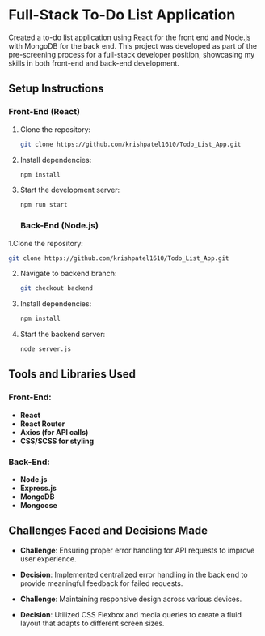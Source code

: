 
# Full-Stack To-Do List Application

Created a to-do list application using React for the front end and Node.js with MongoDB for the back end. This project was developed as part of the pre-screening process for a full-stack developer position, showcasing my skills in both front-end and back-end development.

## Setup Instructions
### Front-End (React)
1. Clone the repository:
   ```bash
   git clone https://github.com/krishpatel1610/Todo_List_App.git
   ```
2. Install dependencies:
    ```bash
    npm install
    ```
3. Start the development server:
    ```bash
    npm run start
    ```


    ### Back-End (Node.js)
1.Clone the repository:
   ```bash
   git clone https://github.com/krishpatel1610/Todo_List_App.git
   ```
2. Navigate to backend branch:
    ```bash
    git checkout backend
    ```
3. Install dependencies:
    ```bash
    npm install
    ```
4. Start the backend server:
    ```bash
    node server.js
    ```


## Tools and Libraries Used
### Front-End:
- **React**
- **React Router**
- **Axios (for API calls)**
- **CSS/SCSS for styling**

### Back-End:
- **Node.js**
- **Express.js**
- **MongoDB**
- **Mongoose**

## Challenges Faced and Decisions Made

- **Challenge**: Ensuring proper error handling for API requests to improve user experience.


- **Decision**: Implemented centralized error handling in the back end to provide meaningful feedback for failed requests.
- **Challenge**: Maintaining responsive design across various devices.

- **Decision**: Utilized CSS Flexbox and media queries to create a fluid layout that adapts to different screen sizes.

